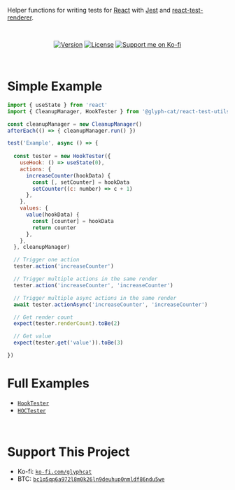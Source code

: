 Helper functions for writing tests for [React](https://reactjs.org) with [Jest](https://reactjs.org) and [react-test-renderer](https://www.npmjs.com/package/react-test-renderer).

<br/>

<div align="center">

[![Version](https://img.shields.io/npm/v/@glyph-cat/react-test-utils)](https://github.com/glyph-cat/react-test-utils/releases)
[![License](https://img.shields.io/github/license/glyph-cat/react-test-utils)](https://github.com/glyph-cat/react-test-utils/blob/main/LICENSE)
[![Support me on Ko-fi](https://img.shields.io/static/v1?label&logo=kofi&logoColor=ffffff&message=Support%20me%20on%20Ko-fi&color=FF5E5B)](https://ko-fi.com/glyphcat)

</div>

<br/>

# Simple Example

```js
import { useState } from 'react'
import { CleanupManager, HookTester } from '@glyph-cat/react-test-utils'

const cleanupManager = new CleanupManager()
afterEach(() => { cleanupManager.run() })

test('Example', async () => {
  
  const tester = new HookTester({
    useHook: () => useState(0),
    actions: {
      increaseCounter(hookData) {
        const [, setCounter] = hookData
        setCounter((c: number) => c + 1)
      },
    },
    values: {
      value(hookData) {
        const [counter] = hookData
        return counter
      },
    },
  }, cleanupManager)

  // Trigger one action
  tester.action('increaseCounter')

  // Trigger multiple actions in the same render
  tester.action('increaseCounter', 'increaseCounter')

  // Trigger multiple async actions in the same render
  await tester.actionAsync('increaseCounter', 'increaseCounter')

  // Get render count
  expect(tester.renderCount).toBe(2)

  // Get value
  expect(tester.get('value')).toBe(3)

})
```

# Full Examples
* [`HookTester`](https://github.com/glyph-cat/react-test-utils/blob/main/src/api/hook-tester/index.test.ts)
* [`HOCTester`](https://github.com/glyph-cat/react-test-utils/blob/main/src/api/hoc-tester/index.test.tsx)

<br/>

# Support This Project

* Ko-fi: [`ko-fi.com/glyphcat`](https://ko-fi.com/glyphcat)
* BTC: [`bc1q5qp6a972l8m0k26ln9deuhup0nmldf86ndu5we`](bitcoin:bc1q5qp6a972l8m0k26ln9deuhup0nmldf86ndu5we)

<br/>
